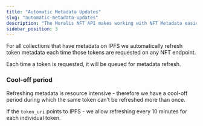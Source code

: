 ```yaml
---
title: "Automatic Metadata Updates"
slug: "automatic-metadata-updates"
description: "The Moralis NFT API makes working with NFT Metadata easier by supporting automatic refreshes of NFT metadata."
sidebar_position: 3
---
```


For all collections that have metadata on IPFS we automatically refresh token metadata each time those tokens are requested on any NFT endpoint.

Each time a token is requested, it will be queued for metadata refresh.


### Cool-off period
Refreshing metadata is resource intensive - therefore we have a cool-off period during which the same token can’t be refreshed more than once.

If the `token_uri` points to IPFS - we allow refreshing every 10 minutes for each individual token.

